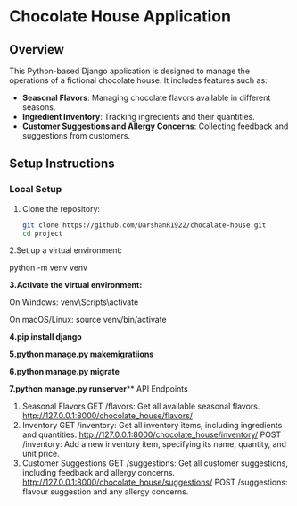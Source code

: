 # Chocolate House Application

## Overview
This Python-based Django application is designed to manage the operations of a fictional chocolate house. It includes features such as:
- **Seasonal Flavors**: Managing chocolate flavors available in different seasons.
- **Ingredient Inventory**: Tracking ingredients and their quantities.
- **Customer Suggestions and Allergy Concerns**: Collecting feedback and suggestions from customers.

## Setup Instructions

### Local Setup
1. Clone the repository:
   
   ```bash
   git clone https://github.com/DarshanR1922/chocalate-house.git
   cd project

2.Set up a virtual environment:

python -m venv venv

**3.Activate the virtual environment:**

On Windows:
venv\Scripts\activate

On macOS/Linux:
source venv/bin/activate

**4.pip install django**

**5.python manage.py makemigratiions**

**6.python manage.py migrate**

**7.python manage.py runserver****
API Endpoints
1. Seasonal Flavors
GET /flavors: Get all available seasonal flavors.
http://127.0.0.1:8000/chocolate_house/flavors/
2. Inventory
GET /inventory: Get all inventory items, including ingredients and quantities.
   http://127.0.0.1:8000/chocolate_house/inventory/
POST /inventory: Add a new inventory item, specifying its name, quantity, and unit price.
3. Customer Suggestions
GET /suggestions: Get all customer suggestions, including feedback and allergy concerns.
http://127.0.0.1:8000/chocolate_house/suggestions/
POST /suggestions: flavour suggestion and any allergy concerns.
